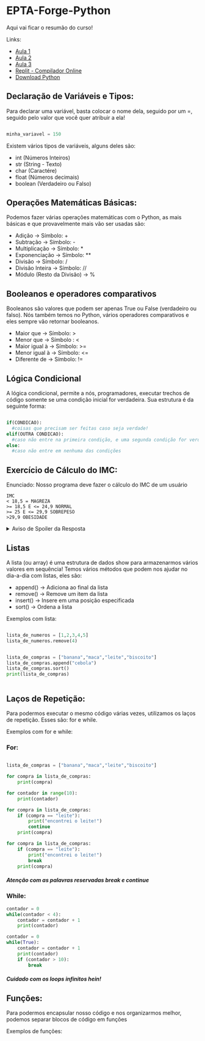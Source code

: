 # EPTA-Forge-Python

Aqui vai ficar o resumão do curso!

Links:

- [Aula 1](https://www.youtube.com/watch?v=vF6ZNMKDQeU)
- [Aula 2](https://www.youtube.com/watch?v=duneiZ1g4AI)
- [Aula 3]()
- [Replit - Compilador Online](https://replit.com/new/python3)
- [Download Python](https://www.python.org/downloads/)

## Declaração de Variáveis e Tipos:

Para declarar uma variável, basta colocar o nome dela, seguido por um =, seguido pelo valor que você quer atribuir a ela!

``` python

minha_variavel = 150

``` 

Existem vários tipos de variáveis, alguns deles são:

- int (Números Inteiros)
- str (String - Texto)
- char (Caractére)
- float (Números decimais)
- boolean (Verdadeiro ou Falso)



## Operações Matemáticas Básicas:

Podemos fazer várias operações matemáticas com o Python, as mais básicas e que provavelmente mais vão ser usadas são:

- Adição -> Símbolo: +
- Subtração -> Símbolo: -
- Multiplicação -> Símbolo: *
- Exponenciação -> Símbolo: **
- Divisão -> Símbolo: /
- Divisão Inteira -> Símbolo: //
- Módulo (Resto da Divisão) -> %


## Booleanos e operadores comparativos

Booleanos são valores que podem ser apenas True ou False (verdadeiro ou falso). Nós também temos no Python, vários operadores comparativos e eles sempre vão retornar booleanos.

- Maior que -> Símbolo: >
- Menor que -> Símbolo : <
- Maior igual à -> Símbolo: >=
- Menor igual à -> Símbolo: <=
- Diferente de -> Símbolo: !=

## Lógica Condicional

A lógica condicional, permite a nós, programadores, executar trechos de código somente se uma condição inicial for verdadeira. Sua estrutura é da seguinte forma:

  
  ```python

if(CONDICAO):
    #coisas que precisam ser feitas caso seja verdade!
elif(OUTRA CONDICAO):
    #caso não entre na primeira condição, e uma segunda condição for verdadeira!
else:
    #caso não entre em nenhuma das condições

``` 

## Exercício de Cálculo do IMC:
Enunciado: Nosso programa deve fazer o cálculo do IMC de um usuário
```
IMC
< 18,5 = MAGREZA
>= 18,5 E <= 24,9 NORMAL
>= 25 E <= 29,9 SOBREPESO
>29,9 OBESIDADE
```
<details>
  <summary>Aviso de Spoiler da Resposta</summary>
  

  ```python


altura = float(input("Digite sua altura "))
peso = float(input("Digite seu peso "))

imc = peso / (altura ** 2)

if(imc < 18.5):
    print("magreza")
elif (imc >= 18.5 and imc <= 25):
    print("normal")
elif (imc > 25 and imc <= 29.9):
    print("sobrepeso")
else:
    print("obesidade")

``` 
  
</details>

## Listas

A lista (ou array) é uma estrutura de dados show para armazenarmos vários valores em sequência!
Temos vários métodos que podem nos ajudar no dia-a-dia com listas, eles são:
- append() -> Adiciona ao final da lista
- remove() -> Remove um item da lista
- insert() -> Insere em uma posição especificada
- sort() -> Ordena a lista

Exemplos com lista:

```python

lista_de_numeros = [1,2,3,4,5]
lista_de_numeros.remove(4)


lista_de_compras = ["banana","maca","leite","biscoito"]
lista_de_compras.append("cebola")
lista_de_compras.sort()
print(lista_de_compras)



```

## Laços de Repetição:

Para podermos executar o mesmo código várias vezes, utilizamos os laços de repetição.
Esses são: for e while.

Exemplos com for e while:

### For:
```python

lista_de_compras = ["banana","maca","leite","biscoito"]

for compra in lista_de_compras:
    print(compra)

for contador in range(10):
    print(contador)

for compra in lista_de_compras:
    if (compra == "leite"):
        print("encontrei o leite!")
        continue
    print(compra)

for compra in lista_de_compras:
    if (compra == "leite"):
        print("encontrei o leite!")
        break
    print(compra)

```

##### Atenção com as palavras reservadas break e continue

### While:
```python
contador = 0
while(contador < 4):
    contador = contador + 1
    print(contador)

contador = 0
while(True):
    contador = contador + 1
    print(contador)
    if (contador > 10):
        break

```

##### Cuidado com os loops infinitos hein!

## Funções:

Para podermos encapsular nosso código e nos organizarmos melhor, podemos separar blocos de código em funções

Exemplos de funções:
```python


```
